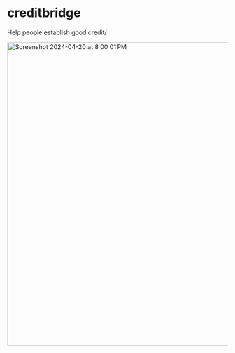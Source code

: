 # creditbridge

Help people establish good credit/

<img width="694" alt="Screenshot 2024-04-20 at 8 00 01 PM" src="https://github.com/ziadgit/creditbridge/assets/7642/5212e6ed-2f79-43e6-92d6-e330d8672924">
